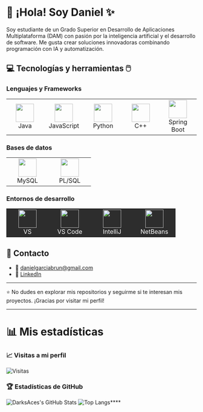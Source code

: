# 👋 ¡Hola! Soy Daniel ✨

Soy estudiante de un Grado Superior en Desarrollo de Aplicaciones Multiplataforma (DAM) con pasión por la inteligencia artificial y el desarrollo de software. Me gusta crear soluciones innovadoras combinando programación con IA y automatización.

## 💻 Tecnologías y herramientas 🖱️

### Lenguajes y Frameworks
<div align="center">
  <table>
    <tr>
      <td align="center" width="96">
        <img src="https://cdn.jsdelivr.net/gh/devicons/devicon/icons/java/java-original-wordmark.svg" width="48" height="48"/>
        <br>Java
      </td>
      <td align="center" width="96">
        <img src="https://cdn.jsdelivr.net/gh/devicons/devicon/icons/javascript/javascript-original.svg" width="48" height="48"/>
        <br>JavaScript
      </td>
      <td align="center" width="96">
        <img src="https://cdn.jsdelivr.net/gh/devicons/devicon/icons/python/python-original.svg" width="48" height="48"/>
        <br>Python
      </td>
      <td align="center" width="96">
        <img src="https://cdn.jsdelivr.net/gh/devicons/devicon/icons/cplusplus/cplusplus-original.svg" width="48" height="48"/>
        <br>C++
      </td>
      <td align="center" width="96">
        <img src="https://cdn.jsdelivr.net/gh/devicons/devicon/icons/spring/spring-original.svg" width="48" height="48"/>
        <br>Spring Boot
      </td>
    </tr>
  </table>
</div>

### Bases de datos
<div align="center">
  <table>
    <tr>
      <td align="center" width="96">
        <img src="https://cdn.jsdelivr.net/gh/devicons/devicon/icons/mysql/mysql-original-wordmark.svg" width="48" height="48"/>
        <br>MySQL
      </td>
      <td align="center" width="96">
        <img src="https://cdn.jsdelivr.net/gh/devicons/devicon/icons/oracle/oracle-original.svg" width="48" height="48"/>
        <br>PL/SQL
      </td>
    </tr>
  </table>
</div>

### Entornos de desarrollo
<div align="center">
  <table>
    <tr>
      <td align="center" width="96" style="background-color:#2d2d2d;">
        <img src="https://visualstudio.microsoft.com/wp-content/uploads/2021/10/Product-Icon.svg" width="48" height="48"/>
        <br><span style="color:white">VS</span>
      </td>
      <td align="center" width="96" style="background-color:#2d2d2d;">
        <img src="https://upload.wikimedia.org/wikipedia/commons/9/9a/Visual_Studio_Code_1.35_icon.svg" width="48" height="48"/>
        <br><span style="color:white">VS Code</span>
      </td>
      <td align="center" width="96" style="background-color:#2d2d2d;">
        <img src="https://upload.wikimedia.org/wikipedia/commons/9/9c/IntelliJ_IDEA_Icon.svg" width="48" height="48"/>
        <br><span style="color:white">IntelliJ</span>
      </td>
      <td align="center" width="96" style="background-color:#2d2d2d;">
        <img src="https://netbeans.apache.org/images/apache-netbeans.svg" width="48" height="48"/>
        <br><span style="color:white">NetBeans</span>
      </td>
    </tr>
  </table>
</div>

## 📢 Contacto
- 📧 danielgarciabrun@gmail.com
- 💼 [LinkedIn](https://www.linkedin.com/in/daniel-garcia-brun-98a54b274)

---

⭐ No dudes en explorar mis repositorios y seguirme si te interesan mis proyectos. ¡Gracias por visitar mi perfil!

---

# 📊 Mis estadísticas
### 📈 Visitas a mi perfil
![Visitas](https://komarev.com/ghpvc/?username=DarksAces&label=Visitas&color=blue&style=flat)
### 🏆 Estadísticas de GitHub
![DarksAces's GitHub Stats](https://github-readme-stats.vercel.app/api?username=DarksAces&show_icons=true&theme=tokyonight)
![Top Langs](https://github-readme-stats.vercel.app/api/top-langs/?username=DarksAces&layout=compact&theme=tokyonight&langs_count=10)****
